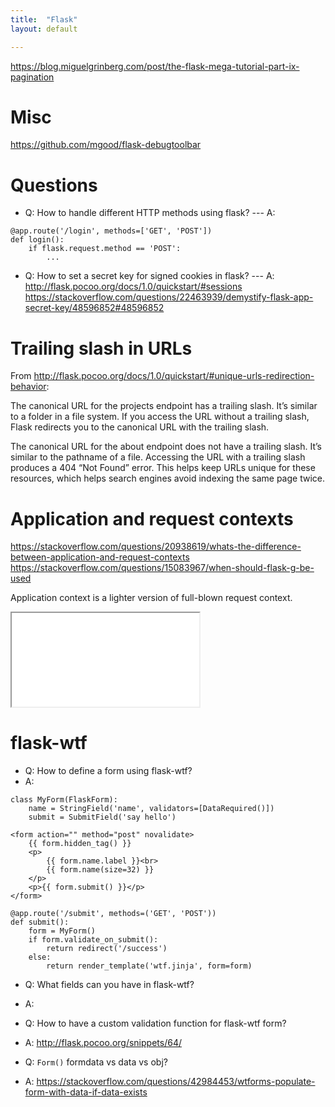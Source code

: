 ```yaml
---
title:  "Flask"
layout: default

---
```


<https://blog.miguelgrinberg.com/post/the-flask-mega-tutorial-part-ix-pagination>

# Misc

<https://github.com/mgood/flask-debugtoolbar>

# Questions

- Q: How to handle different HTTP methods using flask? --- A: 

```
@app.route('/login', methods=['GET', 'POST'])
def login():
    if flask.request.method == 'POST':
        ...
```

- Q: How to set a secret key for signed cookies in flask? --- A:
<http://flask.pocoo.org/docs/1.0/quickstart/#sessions>
<https://stackoverflow.com/questions/22463939/demystify-flask-app-secret-key/48596852#48596852>

# Trailing slash in URLs

From <http://flask.pocoo.org/docs/1.0/quickstart/#unique-urls-redirection-behavior>:

The canonical URL for the projects endpoint has a trailing slash. It’s similar to a folder in a file system. If you access the URL without a trailing slash, Flask redirects you to the canonical URL with the trailing slash.

The canonical URL for the about endpoint does not have a trailing slash. It’s similar to the pathname of a file. Accessing the URL with a trailing slash produces a 404 “Not Found” error. This helps keep URLs unique for these resources, which helps search engines avoid indexing the same page twice.



# Application and request contexts

<https://stackoverflow.com/questions/20938619/whats-the-difference-between-application-and-request-contexts>
<https://stackoverflow.com/questions/15083967/when-should-flask-g-be-used>

Application context is a lighter version of full-blown request context.


<iframe class="autoresize nodisplay superlearn-iframe" src="{{ site.superlearn_url }}/ht/asdf2?deckname=python -- flask">
    <p>Your browser does not support iframes.</p>
</iframe>

# flask-wtf

- Q: How to define a form using flask-wtf?
- A:

```
class MyForm(FlaskForm):
    name = StringField('name', validators=[DataRequired()])
    submit = SubmitField('say hello')
```

```
<form action="" method="post" novalidate>
    {{ form.hidden_tag() }}
    <p>
        {{ form.name.label }}<br>
        {{ form.name(size=32) }}
    </p>
    <p>{{ form.submit() }}</p>
</form>
```

```
@app.route('/submit', methods=('GET', 'POST'))
def submit():
    form = MyForm()
    if form.validate_on_submit():
        return redirect('/success')
    else:
        return render_template('wtf.jinja', form=form)
```


- Q: What fields can you have in flask-wtf?
- A:

- Q: How to have a custom validation function for flask-wtf form?
- A: <http://flask.pocoo.org/snippets/64/>

- Q: `Form()` formdata vs data vs obj?
- A: <https://stackoverflow.com/questions/42984453/wtforms-populate-form-with-data-if-data-exists>

